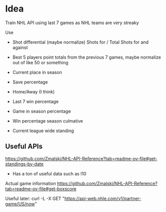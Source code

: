 # Idea

Train NHL API using last 7 games as NHL teams are very streaky

Use

- Shot differential (maybe normalize) Shots for / Total Shots for and against
- Best 5 players point totals from the previous 7 games, maybe normalize out of like 50 or something
- Current place in season
- Save percentage
- Home/Away (I think)
- Last 7 win percentage
- Game in season percentage

- Win percentage season culmative
- Current league wide standing


## Useful APIs
https://github.com/Zmalski/NHL-API-Reference?tab=readme-ov-file#get-standings-by-date
- Has a ton of useful data such as l10

Actual game information https://github.com/Zmalski/NHL-API-Reference?tab=readme-ov-file#get-boxscore



Useful later:
curl -L -X GET "https://api-web.nhle.com/v1/partner-game/US/now"
